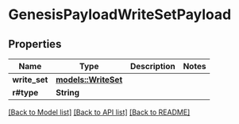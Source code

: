 # GenesisPayloadWriteSetPayload

## Properties

Name | Type | Description | Notes
------------ | ------------- | ------------- | -------------
**write_set** | [**models::WriteSet**](WriteSet.md) |  | 
**r#type** | **String** |  | 

[[Back to Model list]](../README.md#documentation-for-models) [[Back to API list]](../README.md#documentation-for-api-endpoints) [[Back to README]](../README.md)


